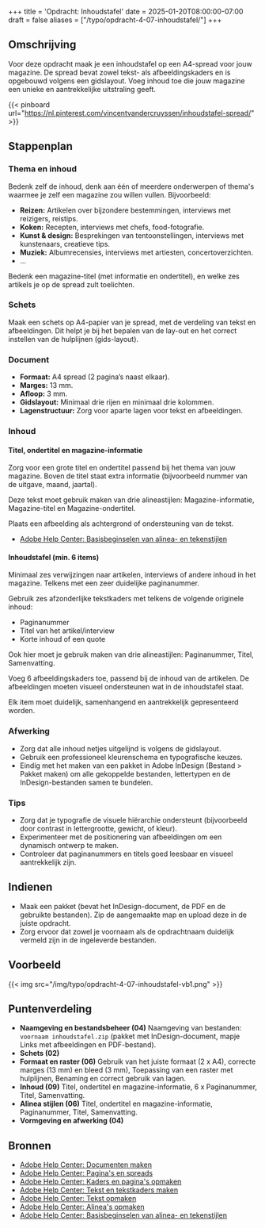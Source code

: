 +++
title = 'Opdracht: Inhoudstafel'
date = 2025-01-20T08:00:00-07:00
draft = false
aliases = ["/typo/opdracht-4-07-inhoudstafel/"]
+++

## Omschrijving

Voor deze opdracht maak je een inhoudstafel op een A4-spread voor jouw magazine. De spread bevat zowel tekst- als afbeeldingskaders en is opgebouwd volgens een gidslayout. Voeg inhoud toe die jouw magazine een unieke en aantrekkelijke uitstraling geeft.

{{< pinboard url="https://nl.pinterest.com/vincentvandercruyssen/inhoudstafel-spread/" >}}

## Stappenplan

### Thema en inhoud

Bedenk zelf de inhoud, denk aan één of meerdere onderwerpen of thema's waarmee je zelf een magazine zou willen vullen. Bijvoorbeeld: 

- **Reizen:** Artikelen over bijzondere bestemmingen, interviews met reizigers, reistips.
- **Koken:** Recepten, interviews met chefs, food-fotografie.
- **Kunst & design:** Besprekingen van tentoonstellingen, interviews met kunstenaars, creatieve tips.
- **Muziek:** Albumrecensies, interviews met artiesten, concertoverzichten.
- ...

Bedenk een magazine-titel (met informatie en ondertitel), en welke zes artikels je op de spread zult toelichten. 

### Schets

Maak een schets op A4-papier van je spread, met de verdeling van tekst en afbeeldingen. Dit helpt je bij het bepalen van de lay-out en het correct instellen van de hulplijnen (gids-layout). 

### Document

- **Formaat:** A4 spread (2 pagina’s naast elkaar).
- **Marges:** 13 mm.
- **Afloop:** 3 mm.
- **Gidslayout:** Minimaal drie rijen en minimaal drie kolommen.
- **Lagenstructuur:** Zorg voor aparte lagen voor tekst en afbeeldingen.

### Inhoud

#### Titel, ondertitel en magazine-informatie

Zorg voor een grote titel en ondertitel passend bij het thema van jouw magazine. Boven de titel staat extra informatie (bijvoorbeeld nummer van de uitgave, maand, jaartal).

Deze tekst moet gebruik maken van drie alineastijlen: Magazine-informatie, Magazine-titel en Magazine-ondertitel.

Plaats een afbeelding als achtergrond of ondersteuning van de tekst.

- [Adobe Help Center: Basisbeginselen van alinea- en tekenstijlen](https://helpx.adobe.com/be_nl/indesign/using/paragraph-character-styles.html)

#### Inhoudstafel (min. 6 items)

Minimaal zes verwijzingen naar artikelen, interviews of andere inhoud in het magazine. Telkens met een zeer duidelijke paginanummer. 

Gebruik zes afzonderlijke tekstkaders met telkens de volgende originele inhoud:
- Paginanummer
- Titel van het artikel/interview
- Korte inhoud of een quote

Ook hier moet je gebruik maken van drie alineastijlen: Paginanummer, Titel, Samenvatting.

Voeg 6 afbeeldingskaders toe, passend bij de inhoud van de artikelen. De afbeeldingen moeten visueel ondersteunen wat in de inhoudstafel staat.

Elk item moet duidelijk, samenhangend en aantrekkelijk gepresenteerd worden.

### Afwerking

- Zorg dat alle inhoud netjes uitgelijnd is volgens de gidslayout.
- Gebruik een professioneel kleurenschema en typografische keuzes.
- Eindig met het maken van een pakket in Adobe InDesign (Bestand > Pakket maken) om alle gekoppelde bestanden, lettertypen en de InDesign-bestanden samen te bundelen.

### Tips

- Zorg dat je typografie de visuele hiërarchie ondersteunt (bijvoorbeeld door contrast in lettergrootte, gewicht, of kleur).
- Experimenteer met de positionering van afbeeldingen om een dynamisch ontwerp te maken.
- Controleer dat paginanummers en titels goed leesbaar en visueel aantrekkelijk zijn.

## Indienen

- Maak een pakket (bevat het InDesign-document, de PDF en de gebruikte bestanden). Zip de aangemaakte map en upload deze in de juiste opdracht.  
- Zorg ervoor dat zowel je voornaam als de opdrachtnaam duidelijk vermeld zijn in de ingeleverde bestanden.

## Voorbeeld

{{< img src="/img/typo/opdracht-4-07-inhoudstafel-vb1.png" >}}

## Puntenverdeling

- **Naamgeving en bestandsbeheer (04)** Naamgeving van bestanden: `voornaam inhoudstafel.zip` (pakket met InDesign-document, mapje Links met afbeeldingen en PDF-bestand).
- **Schets (02)**
- **Formaat en raster (06)** Gebruik van het juiste formaat (2 x A4), correcte marges (13 mm) en bleed (3 mm), Toepassing van een raster met hulplijnen, Benaming en correct gebruik van lagen.
- **Inhoud (09)** Titel, ondertitel en magazine-informatie, 6 x Paginanummer, Titel, Samenvatting.
- **Alinea stijlen (06)** Titel, ondertitel en magazine-informatie, Paginanummer, Titel, Samenvatting.
- **Vormgeving en afwerking (04)**

## Bronnen

- [Adobe Help Center: Documenten maken](https://helpx.adobe.com/be_nl/indesign/using/create-documents.html)
- [Adobe Help Center: Pagina's en spreads](https://helpx.adobe.com/be_nl/indesign/using/pages-spreads.html)
- [Adobe Help Center: Kaders en pagina's opmaken](https://helpx.adobe.com/be_nl/indesign/using/laying-out-frames-pages.html)
- [Adobe Help Center: Tekst en tekstkaders maken](https://helpx.adobe.com/be_nl/indesign/using/creating-text-text-frames.html)
- [Adobe Help Center: Tekst opmaken](https://helpx.adobe.com/be_nl/indesign/using/formatting-text.html)
- [Adobe Help Center: Alinea's opmaken](https://helpx.adobe.com/be_nl/indesign/using/formatting-paragraphs.html)
- [Adobe Help Center: Basisbeginselen van alinea- en tekenstijlen](https://helpx.adobe.com/be_nl/indesign/using/paragraph-character-styles.html)